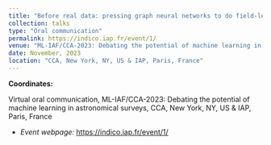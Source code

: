 ```yaml
---
title: "Before real data: pressing graph neural networks to do field-level simulation-based inference with galaxies"
collection: talks
type: "Oral communication"
permalink: https://indico.iap.fr/event/1/
venue: "ML-IAF/CCA-2023: Debating the potential of machine learning in astronomical surveys"
date: November, 2023
location: "CCA, New York, NY, US & IAP, Paris, France"
---
```


**Coordinates:**

Virtual oral communication, ML-IAF/CCA-2023: Debating the potential of machine learning in astronomical surveys, CCA, New York, NY, US & IAP, Paris, France

* _Event webpage:_ https://indico.iap.fr/event/1/
